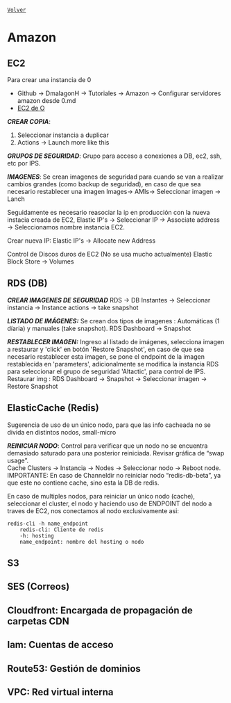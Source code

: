 ﻿[`Volver`](../index.html)

# Amazon

## EC2

Para crear una instancia de 0
- Github → DmalagonH → Tutoriales → Amazon → Configurar servidores amazon desde 0.md
- [EC2 de O](https://github.com/DMalagonH/tutoriales/blob/master/Amazon/Configurar%20servidores%20amazon%20desde%200.md)

***CREAR COPIA***:
1. Seleccionar instancia a duplicar
2. Actions → Launch more like this

***GRUPOS DE SEGURIDAD***: 
Grupo para acceso a conexiones a DB, ec2, ssh, etc por IPS.

***IMAGENES***: 
Se crean imagenes de seguridad para cuando se van a realizar cambios grandes (como backup de seguridad), en caso de que sea necesario restablecer una imagen
Images→ AMIs→ Seleccionar imagen → Lanch

Seguidamente es necesario reasociar la ip en producción con la nueva instacia creada de EC2,
Elastic IP's → Seleccionar IP → Associate address → Seleccionamos nombre instancia EC2.

Crear nueva IP:
Elastic IP's → Allocate new Address

Control de Discos duros de EC2 (No se usa mucho actualmente)
Elastic Block Store → Volumes


## RDS (DB)

***CREAR IMAGENES DE SEGURIDAD***
RDS → DB Instantes → Seleccionar instancia → Instance actions → take snapshot

***LISTADO DE IMÁGENES:*** 
Se crean dos tipos de imagenes : Automáticas (1 díaria) y manuales (take snapshot).
RDS Dashboard → Snapshot

***RESTABLECER IMAGEN:***
Ingreso al listado de imágenes, selecciona imagen a restaurar y 'click' en botón 'Restore Snapshot', en caso de que sea necesario restablecer esta imagen, se pone el endpoint de la imagen restablecida en 'parameters', adicionalmente se modifica la instancia RDS para seleccionar el grupo de seguridad 'Altactic', para control de IPS.  
Restaurar img : RDS Dashboard → Snapshot → Seleccionar imagen → Restore Snapshot



## ElasticCache (Redis)
Sugerencia de uso de un único nodo, para que las info cacheada no se divida en distintos nodos, small-micro

***REINICIAR NODO***:
Control para verificar que un nodo no se encuentra demasiado saturado para una posterior reiniciada. Revisar gráfica de “swap usage”.  
Cache Clusters → Instancia → Nodes → Seleccionar nodo → Reboot node.
IMPORTANTE: En caso de Channeldir no reiniciar nodo “redis-db-beta”, ya que este no contiene cache, sino esta la DB de redis.

En caso de multiples nodos, para reiniciar un único nodo (cache), seleccionar el cluster, el nodo y haciendo uso de ENDPOINT del nodo a traves de EC2, nos conectamos al nodo exclusivamente asi:

```console
redis-cli -h name_endpoint	
	redis-cli: Cliente de redis
	-h: hosting
	name_endpoint: nombre del hosting o nodo
```

## S3
## SES (Correos)
## Cloudfront: Encargada de propagación de carpetas CDN
## Iam: Cuentas de acceso
## Route53: Gestión de dominios
## VPC: Red virtual interna
